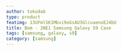 ```yaml
---
author: tokodab
type: product
featimg: 13UFmlSK1Mbvi9oGsAU3GlcuaenoEJ4bU
title: Bom - 2NE1 Samsung Galaxy S9 Case
tags: [samsung, galaxy, s9]
category: [samsung]
---
```


